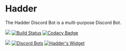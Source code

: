# Hadder

The Hadder Discord Bot is a multi-purpose Discord Bot.

<a href="https://discord.gg/58My2dM"><img src="https://discordapp.com/api/guilds/448554629282922527/embed.png"/></a>
[![Build Status](https://github.com/BigBotNetwork/Hadder/workflows/Hadder/badge.svg)](https://github.com/BigBotNetwork/Hadder)
[![Codacy Badge](https://api.codacy.com/project/badge/Grade/ddb8cb7ec85f467caa691c175e1f01b5)](https://www.codacy.com/gh/BigBotNetwork/Hadder?utm_source=github.com&amp;utm_medium=referral&amp;utm_content=BigBotNetwork/Hadder&amp;utm_campaign=Badge_Grade)

<a href="https://discordextremelist.xyz/bots/Hadder"><img src="https://discordextremelist.xyz/api/bot/637002314162372639/widget"/></a>
[![Discord Bots](https://top.gg/api/widget/637002314162372639.svg)](https://top.gg/bot/637002314162372639)
[![Hadder's Widget](https://api.botlist.space/widget/637002314162372639/2 "Hadder's Widget")](https://botlist.space/bot/637002314162372639?utm_source=bls&utm_medium=widget&utm_campaign=637002314162372639)
